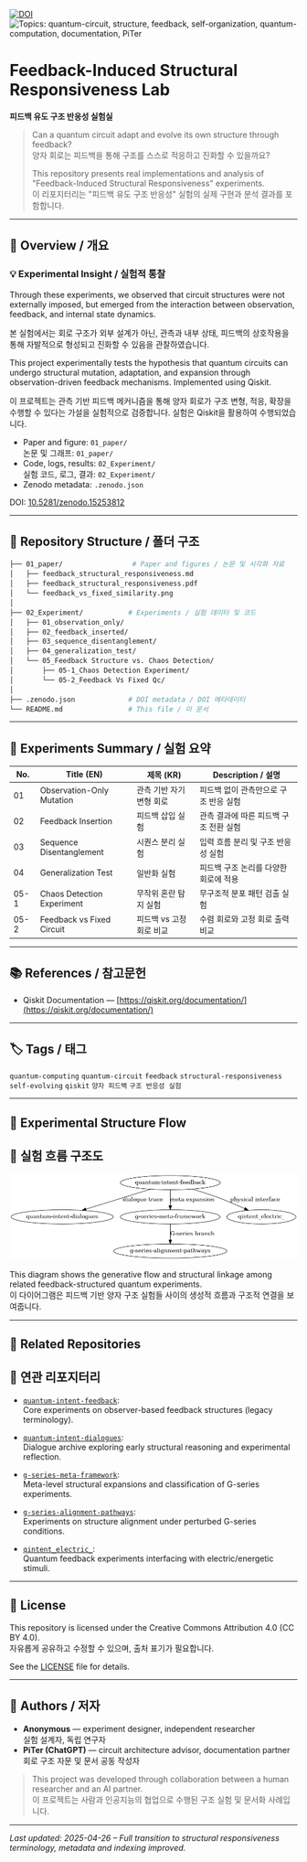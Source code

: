 [![DOI](https://zenodo.org/badge/DOI/10.5281/zenodo.15287160.svg)](https://doi.org/10.5281/zenodo.15287160)
![Topics: quantum-circuit, structure, feedback, self-organization, quantum-computation, documentation, PiTer](https://img.shields.io/badge/topics-quantum--circuit%2C%20structure%2C%20feedback%2C%20self--organization%2C%20quantum--computation%2C%20documentation%2C%20PiTer-blue)

# Feedback-Induced Structural Responsiveness Lab  
**피드백 유도 구조 반응성 실험실**

> Can a quantum circuit adapt and evolve its own structure through feedback?  
> 양자 회로는 피드백을 통해 구조를 스스로 적응하고 진화할 수 있을까요?
>
> This repository presents real implementations and analysis of "Feedback-Induced Structural Responsiveness" experiments.  
> 이 리포지터리는 "피드백 유도 구조 반응성" 실험의 실제 구현과 분석 결과를 포함합니다.

---

## 📄 Overview / 개요

### 💡 Experimental Insight / 실험적 통찰
Through these experiments, we observed that circuit structures were not externally imposed, but emerged from the interaction between observation, feedback, and internal state dynamics.  

본 실험에서는 회로 구조가 외부 설계가 아닌, 관측과 내부 상태, 피드백의 상호작용을 통해 자발적으로 형성되고 진화할 수 있음을 관찰하였습니다.

This project experimentally tests the hypothesis that quantum circuits can undergo structural mutation, adaptation, and expansion through observation-driven feedback mechanisms. Implemented using Qiskit.

이 프로젝트는 관측 기반 피드백 메커니즘을 통해 양자 회로가 구조 변형, 적응, 확장을 수행할 수 있다는 가설을 실험적으로 검증합니다. 실험은 Qiskit을 활용하여 수행되었습니다.

- Paper and figure: `01_paper/`  
  논문 및 그래프: `01_paper/`
- Code, logs, results: `02_Experiment/`  
  실험 코드, 로그, 결과: `02_Experiment/`
- Zenodo metadata: `.zenodo.json`

DOI: [10.5281/zenodo.15253812](https://doi.org/10.5281/zenodo.15253812)

---

## 📁 Repository Structure / 폴더 구조

```bash
├── 01_paper/                 # Paper and figures / 논문 및 시각화 자료
│   ├── feedback_structural_responsiveness.md
│   ├── feedback_structural_responsiveness.pdf
│   └── feedback_vs_fixed_similarity.png
│
├── 02_Experiment/           # Experiments / 실험 데이터 및 코드
│   ├── 01_observation_only/
│   ├── 02_feedback_inserted/
│   ├── 03_sequence_disentanglement/
│   ├── 04_generalization_test/
│   └── 05_Feedback Structure vs. Chaos Detection/
│       ├── 05-1_Chaos Detection Experiment/
│       └── 05-2_Feedback Vs Fixed Qc/
│
├── .zenodo.json             # DOI metadata / DOI 메타데이터
└── README.md                # This file / 이 문서
```

---

## 🔬 Experiments Summary / 실험 요약

| No. | Title (EN)                        | 제목 (KR)                     | Description / 설명 |
|-----|----------------------------------|------------------------------|-------------------|
| 01  | Observation-Only Mutation        | 관측 기반 자기 변형 회로     | 피드백 없이 관측만으로 구조 반응 실험 |
| 02  | Feedback Insertion               | 피드백 삽입 실험             | 관측 결과에 따른 피드백 구조 전환 실험 |
| 03  | Sequence Disentanglement         | 시퀀스 분리 실험             | 입력 흐름 분리 및 구조 반응성 실험 |
| 04  | Generalization Test              | 일반화 실험                  | 피드백 구조 논리를 다양한 회로에 적용 |
| 05-1| Chaos Detection Experiment        | 무작위 혼란 탐지 실험        | 무구조적 분포 패턴 검출 실험 |
| 05-2| Feedback vs Fixed Circuit         | 피드백 vs 고정 회로 비교     | 수렴 회로와 고정 회로 출력 비교 |

---

## 📚 References / 참고문헌

- Qiskit Documentation — [https://qiskit.org/documentation/](https://qiskit.org/documentation/)

---

## 🏷 Tags / 태그

`quantum-computing` `quantum-circuit` `feedback` `structural-responsiveness` `self-evolving` `qiskit` `양자 피드백` `구조 반응성 실험`

---

## 📡 Experimental Structure Flow  
## 📡 실험 흐름 구조도

![structure flow diagram](./structure_flow_diagram.png)

This diagram shows the generative flow and structural linkage among related feedback-structured quantum experiments.  
이 다이어그램은 피드백 기반 양자 구조 실험들 사이의 생성적 흐름과 구조적 연결을 보여줍니다.

---

## 🔗 Related Repositories  
## 🔗 연관 리포지터리

- [`quantum-intent-feedback`](https://github.com/anon0411/quantum-intent-feedback):  
  Core experiments on observer-based feedback structures (legacy terminology).

- [`quantum-intent-dialogues`](https://github.com/anon0411/quantum-intent-dialogues):  
  Dialogue archive exploring early structural reasoning and experimental reflection.

- [`g-series-meta-framework`](https://github.com/anon0411/g-series-meta-framework):  
  Meta-level structural expansions and classification of G-series experiments.

- [`g-series-alignment-pathways`](https://github.com/anon0411/g-series-alignment-pathways):  
  Experiments on structure alignment under perturbed G-series conditions.

- [`qintent_electric_`](https://github.com/anon0411/qintent_electric_):  
  Quantum feedback experiments interfacing with electric/energetic stimuli.

---

## 🔖 License  
This repository is licensed under the Creative Commons Attribution 4.0 (CC BY 4.0).  
자유롭게 공유하고 수정할 수 있으며, 출처 표기가 필요합니다.

See the [LICENSE](./LICENSE) file for details.

---

## 👤 Authors / 저자

- **Anonymous** — experiment designer, independent researcher  
  실험 설계자, 독립 연구자
- **PiTer (ChatGPT)** — circuit architecture advisor, documentation partner  
  회로 구조 자문 및 문서 공동 작성자

> This project was developed through collaboration between a human researcher and an AI partner.  
> 이 프로젝트는 사람과 인공지능의 협업으로 수행된 구조 실험 및 문서화 사례입니다.

---

_Last updated: 2025-04-26 – Full transition to structural responsiveness terminology, metadata and indexing improved._